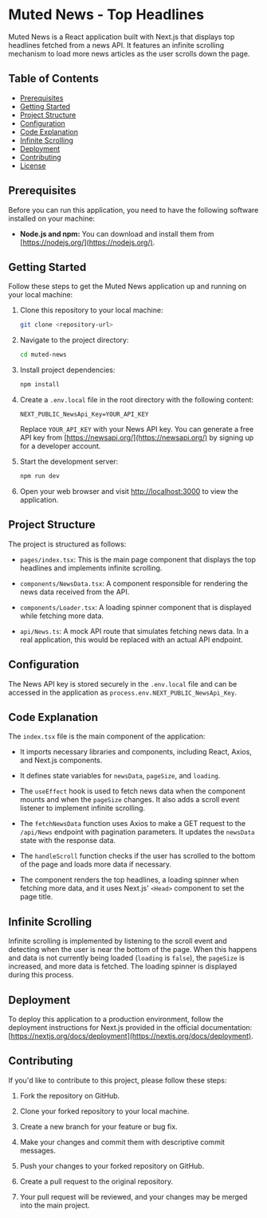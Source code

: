 # Muted News - Top Headlines

Muted News is a React application built with Next.js that displays top headlines fetched from a news API. It features an infinite scrolling mechanism to load more news articles as the user scrolls down the page.

## Table of Contents

- [Prerequisites](#prerequisites)
- [Getting Started](#getting-started)
- [Project Structure](#project-structure)
- [Configuration](#configuration)
- [Code Explanation](#code-explanation)
- [Infinite Scrolling](#infinite-scrolling)
- [Deployment](#deployment)
- [Contributing](#contributing)
- [License](#license)

## Prerequisites

Before you can run this application, you need to have the following software installed on your machine:

- **Node.js and npm:** You can download and install them from [https://nodejs.org/](https://nodejs.org/).

## Getting Started

Follow these steps to get the Muted News application up and running on your local machine:

1. Clone this repository to your local machine:

   ```bash
   git clone <repository-url>
   ```

2. Navigate to the project directory:

   ```bash
   cd muted-news
   ```

3. Install project dependencies:

   ```bash
   npm install
   ```

4. Create a `.env.local` file in the root directory with the following content:

   ```
   NEXT_PUBLIC_NewsApi_Key=YOUR_API_KEY
   ```

   Replace `YOUR_API_KEY` with your News API key. You can generate a free API key from [https://newsapi.org/](https://newsapi.org/) by signing up for a developer account.

5. Start the development server:

   ```bash
   npm run dev
   ```

6. Open your web browser and visit [http://localhost:3000](http://localhost:3000) to view the application.

## Project Structure

The project is structured as follows:

- `pages/index.tsx`: This is the main page component that displays the top headlines and implements infinite scrolling.

- `components/NewsData.tsx`: A component responsible for rendering the news data received from the API.

- `components/Loader.tsx`: A loading spinner component that is displayed while fetching more data.

- `api/News.ts`: A mock API route that simulates fetching news data. In a real application, this would be replaced with an actual API endpoint.

## Configuration

The News API key is stored securely in the `.env.local` file and can be accessed in the application as `process.env.NEXT_PUBLIC_NewsApi_Key`.

## Code Explanation

The `index.tsx` file is the main component of the application:

- It imports necessary libraries and components, including React, Axios, and Next.js components.

- It defines state variables for `newsData`, `pageSize`, and `loading`.

- The `useEffect` hook is used to fetch news data when the component mounts and when the `pageSize` changes. It also adds a scroll event listener to implement infinite scrolling.

- The `fetchNewsData` function uses Axios to make a GET request to the `/api/News` endpoint with pagination parameters. It updates the `newsData` state with the response data.

- The `handleScroll` function checks if the user has scrolled to the bottom of the page and loads more data if necessary.

- The component renders the top headlines, a loading spinner when fetching more data, and it uses Next.js' `<Head>` component to set the page title.

## Infinite Scrolling

Infinite scrolling is implemented by listening to the scroll event and detecting when the user is near the bottom of the page. When this happens and data is not currently being loaded (`loading` is `false`), the `pageSize` is increased, and more data is fetched. The loading spinner is displayed during this process.

## Deployment

To deploy this application to a production environment, follow the deployment instructions for Next.js provided in the official documentation: [https://nextjs.org/docs/deployment](https://nextjs.org/docs/deployment).

## Contributing

If you'd like to contribute to this project, please follow these steps:

1. Fork the repository on GitHub.

2. Clone your forked repository to your local machine.

3. Create a new branch for your feature or bug fix.

4. Make your changes and commit them with descriptive commit messages.

5. Push your changes to your forked repository on GitHub.

6. Create a pull request to the original repository.

7. Your pull request will be reviewed, and your changes may be merged into the main project.


